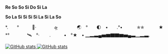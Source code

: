 <p>
    <strong>
        Re So So Si Do Si La
    </strong>
</p>
<p>
    <strong>
        So La Si Si Si Si La Si La So
    </strong>
</p>
  *.　　°　　　　️·　　　　🛸　　　 　🌏　°　　🌓　•　　.°•　　　 ✯✯
　　　★　*°　　　　🛰　°·　　
.　　　•　°★　•
▁▂▃▄▅▆▇▇▆▅▄▃▁▂▃.​
</p>
<p align=left>
  <a href="https://github.com/anuraghazra/github-readme-stats">
    <img src="https://github-readme-stats.vercel.app/api/top-langs/?username=AhmirZhang&layout=compact&theme=merko" alt="GitHub stats" />
  </a>
  <a href="https://github.com/anuraghazra/github-readme-stats">
    <img src="https://github-readme-stats.vercel.app/api?username=AhmirZhang&show_icons=true&include_all_commits=true&theme=merko" alt="GitHub stats" />
  </a>
</p>
